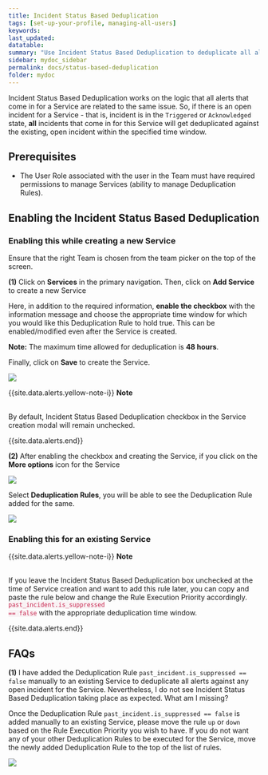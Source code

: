 ```yaml
---
title: Incident Status Based Deduplication
tags: [set-up-your-profile, managing-all-users]
keywords: 
last_updated: 
datatable: 
summary: "Use Incident Status Based Deduplication to deduplicate all alerts to an existing open incident for a Service"
sidebar: mydoc_sidebar
permalink: docs/status-based-deduplication
folder: mydoc
---
```


Incident Status Based Deduplication works on the logic that all alerts that come in for a Service are related to the same issue. So, if there is an open incident for a Service - that is, incident is in the `Triggered` or `Acknowledged` state, **all** incidents that come in for this Service will get deduplicated against the existing, open incident within the specified time window.

## Prerequisites

- The User Role associated with the user in the Team must have required permissions to manage Services (ability to manage Deduplication Rules).

## Enabling the Incident Status Based Deduplication

### Enabling this while creating a new Service

Ensure that the right Team is chosen from the team picker on the top of the screen.

**(1)** Click on **Services** in the primary navigation. Then, click on **Add Service** to create a new Service 

Here, in addition to the required information, **enable the checkbox** with the information message and choose the appropriate time window for which you would like this Deduplication Rule to hold true. This can be enabled/modified even after the Service is created.

**Note:** The maximum time allowed for deduplication is **48 hours**.

Finally, click on **Save** to create the Service.

![](images/images/adding_a_service_1.png)

{{site.data.alerts.yellow-note-i}}
<b>Note</b>
<br/><br/><p>By default, Incident Status Based Deduplication checkbox in the Service creation modal will remain unchecked.</p>
{{site.data.alerts.end}}

**(2)** After enabling the checkbox and creating the Service, if you click on the **More options** icon for the Service

![](images/status-based-deduplication_3.png)

Select **Deduplication Rules**, you will be able to see the Deduplication Rule added for the same.

![](images/status-based-deduplication_4.png)

### Enabling this for an existing Service

{{site.data.alerts.yellow-note-i}}
<b>Note</b>
<br/><br/><p>If you leave the Incident Status Based Deduplication box unchecked at the time of Service creation and want to add this rule later, you can copy and paste the rule below and change the Rule Execution Priority accordingly. <br/>
<code class="highlighter-rouge" style="color: #c7254e; background-color: #f9f2f4 !important;">past_incident.is_suppressed == false</code> with the appropriate deduplication time window.</p>
{{site.data.alerts.end}}

## FAQs

**(1)** I have added the Deduplication Rule `past_incident.is_suppressed == false` manually to an existing Service to deduplicate all alerts against any open incident for the Service. Nevertheless, I do not see Incident Status Based Deduplication taking place as expected. What am I missing?

Once the Deduplication Rule `past_incident.is_suppressed == false` is added manually to an existing Service, please move the rule `up` or `down` based on the Rule Execution Priority you wish to have. If you do not want any of your other Deduplication Rules to be executed for the Service, move the newly added Deduplication Rule to the top of the list of rules. 

![](images/status-based-deduplication_5.png)